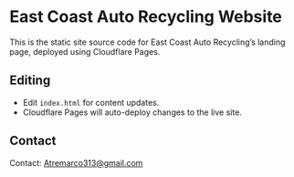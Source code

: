# East Coast Auto Recycling Website

This is the static site source code for East Coast Auto Recycling’s landing page, deployed using Cloudflare Pages.

## Editing

- Edit `index.html` for content updates.
- Cloudflare Pages will auto-deploy changes to the live site.

## Contact

Contact: Atremarco313@gmail.com
